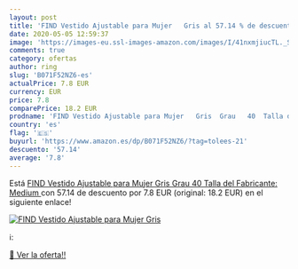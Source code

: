 ```yaml
---
layout: post
title: 'FIND Vestido Ajustable para Mujer   Gris al 57.14 % de descuento'
date: 2020-05-05 12:59:37
image: 'https://images-eu.ssl-images-amazon.com/images/I/41nxmjiucTL._SL200_.jpg'
comments: true
category: ofertas
author: ring
slug: 'B071F52NZ6-es'
actualPrice: 7.8 EUR
currency: EUR
price: 7.8
comparePrice: 18.2 EUR
prodname: 'FIND Vestido Ajustable para Mujer   Gris  Grau   40  Talla del Fabricante: Medium '
country: 'es'
flag: '🇪🇸'
buyurl: 'https://www.amazon.es/dp/B071F52NZ6/?tag=tolees-21'
descuento: '57.14'
average: '7.8'
---
```


Está [FIND Vestido Ajustable para Mujer   Gris  Grau   40  Talla del Fabricante: Medium ](https://www.amazon.es/dp/B071F52NZ6/?tag=tolees-21) con 57.14 de descuento por 7.8 EUR (original: 18.2 EUR) en el siguiente enlace!

[![FIND Vestido Ajustable para Mujer   Gris](https://images-eu.ssl-images-amazon.com/images/I/41nxmjiucTL._SL200_.jpg)](https://www.amazon.es/dp/B071F52NZ6/?tag=tolees-21)

ℹ️:


[🛒 Ver la oferta!!](https://www.amazon.es/dp/B071F52NZ6/?tag=tolees-21)

